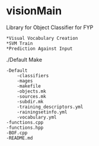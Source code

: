 visionMain
==========

Library for Object Classifier for FYP

	*Visual Vocabulary Creation
	*SVM Train
	*Prediction Against Input

./Default
		Make

    -Default
        -classifiers
        -mages
        -makefile
        -objects.mk
        -sources.mk
        -subdir.mk
        -training_descriptors.yml
        -rainingsetinfo.yml
        -vocabulary.yml
    -functions.cpp
    -functions.hpp
    -BOF.cpp
    -README.md

